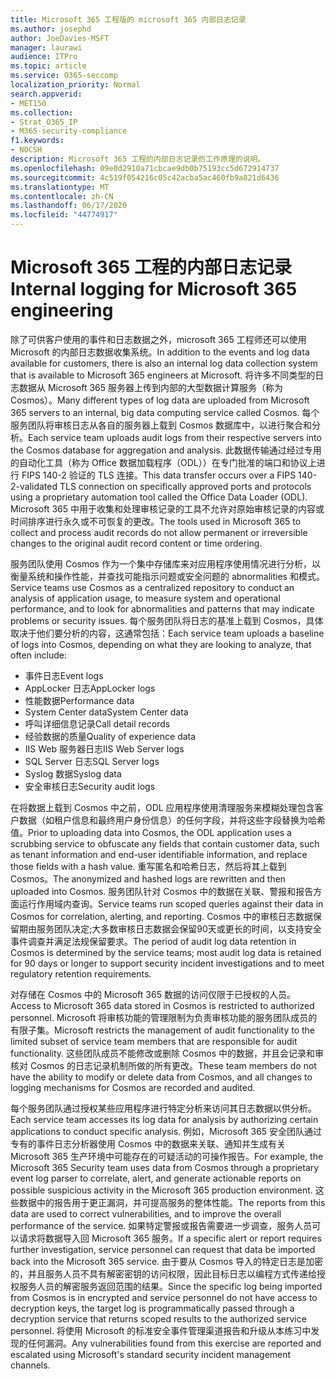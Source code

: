 ```yaml
---
title: Microsoft 365 工程版的 microsoft 365 内部日志记录
ms.author: josephd
author: JoeDavies-MSFT
manager: laurawi
audience: ITPro
ms.topic: article
ms.service: O365-seccomp
localization_priority: Normal
search.appverid:
- MET150
ms.collection:
- Strat_O365_IP
- M365-security-compliance
f1.keywords:
- NOCSH
description: Microsoft 365 工程的内部日志记录的工作原理的说明。
ms.openlocfilehash: 09e0d2910a71cbcae9db0b75193cc5d672914737
ms.sourcegitcommit: 4c519f054216c05c42acba5ac460fb9a821d6436
ms.translationtype: MT
ms.contentlocale: zh-CN
ms.lasthandoff: 06/17/2020
ms.locfileid: "44774917"
---
```

# <a name="internal-logging-for-microsoft-365-engineering"></a><span data-ttu-id="e991a-103">Microsoft 365 工程的内部日志记录</span><span class="sxs-lookup"><span data-stu-id="e991a-103">Internal logging for Microsoft 365 engineering</span></span>

<span data-ttu-id="e991a-104">除了可供客户使用的事件和日志数据之外，microsoft 365 工程师还可以使用 Microsoft 的内部日志数据收集系统。</span><span class="sxs-lookup"><span data-stu-id="e991a-104">In addition to the events and log data available for customers, there is also an internal log data collection system that is available to Microsoft 365 engineers at Microsoft.</span></span> <span data-ttu-id="e991a-105">将许多不同类型的日志数据从 Microsoft 365 服务器上传到内部的大型数据计算服务（称为 Cosmos）。</span><span class="sxs-lookup"><span data-stu-id="e991a-105">Many different types of log data are uploaded from Microsoft 365 servers to an internal, big data computing service called Cosmos.</span></span> <span data-ttu-id="e991a-106">每个服务团队将审核日志从各自的服务器上载到 Cosmos 数据库中，以进行聚合和分析。</span><span class="sxs-lookup"><span data-stu-id="e991a-106">Each service team uploads audit logs from their respective servers into the Cosmos database for aggregation and analysis.</span></span> <span data-ttu-id="e991a-107">此数据传输通过经过专用的自动化工具（称为 Office 数据加载程序（ODL））在专门批准的端口和协议上进行 FIPS 140-2 验证的 TLS 连接。</span><span class="sxs-lookup"><span data-stu-id="e991a-107">This data transfer occurs over a FIPS 140-2-validated TLS connection on specifically approved ports and protocols using a proprietary automation tool called the Office Data Loader (ODL).</span></span> <span data-ttu-id="e991a-108">Microsoft 365 中用于收集和处理审核记录的工具不允许对原始审核记录的内容或时间排序进行永久或不可恢复的更改。</span><span class="sxs-lookup"><span data-stu-id="e991a-108">The tools used in Microsoft 365 to collect and process audit records do not allow permanent or irreversible changes to the original audit record content or time ordering.</span></span>

<span data-ttu-id="e991a-109">服务团队使用 Cosmos 作为一个集中存储库来对应用程序使用情况进行分析，以衡量系统和操作性能，并查找可能指示问题或安全问题的 abnormalities 和模式。</span><span class="sxs-lookup"><span data-stu-id="e991a-109">Service teams use Cosmos as a centralized repository to conduct an analysis of application usage, to measure system and operational performance, and to look for abnormalities and patterns that may indicate problems or security issues.</span></span> <span data-ttu-id="e991a-110">每个服务团队将日志的基准上载到 Cosmos，具体取决于他们要分析的内容，这通常包括：</span><span class="sxs-lookup"><span data-stu-id="e991a-110">Each service team uploads a baseline of logs into Cosmos, depending on what they are looking to analyze, that often include:</span></span>

- <span data-ttu-id="e991a-111">事件日志</span><span class="sxs-lookup"><span data-stu-id="e991a-111">Event logs</span></span>
- <span data-ttu-id="e991a-112">AppLocker 日志</span><span class="sxs-lookup"><span data-stu-id="e991a-112">AppLocker logs</span></span>
- <span data-ttu-id="e991a-113">性能数据</span><span class="sxs-lookup"><span data-stu-id="e991a-113">Performance data</span></span>
- <span data-ttu-id="e991a-114">System Center data</span><span class="sxs-lookup"><span data-stu-id="e991a-114">System Center data</span></span>
- <span data-ttu-id="e991a-115">呼叫详细信息记录</span><span class="sxs-lookup"><span data-stu-id="e991a-115">Call detail records</span></span>
- <span data-ttu-id="e991a-116">经验数据的质量</span><span class="sxs-lookup"><span data-stu-id="e991a-116">Quality of experience data</span></span>
- <span data-ttu-id="e991a-117">IIS Web 服务器日志</span><span class="sxs-lookup"><span data-stu-id="e991a-117">IIS Web Server logs</span></span>
- <span data-ttu-id="e991a-118">SQL Server 日志</span><span class="sxs-lookup"><span data-stu-id="e991a-118">SQL Server logs</span></span>
- <span data-ttu-id="e991a-119">Syslog 数据</span><span class="sxs-lookup"><span data-stu-id="e991a-119">Syslog data</span></span>
- <span data-ttu-id="e991a-120">安全审核日志</span><span class="sxs-lookup"><span data-stu-id="e991a-120">Security audit logs</span></span>

<span data-ttu-id="e991a-121">在将数据上载到 Cosmos 中之前，ODL 应用程序使用清理服务来模糊处理包含客户数据（如租户信息和最终用户身份信息）的任何字段，并将这些字段替换为哈希值。</span><span class="sxs-lookup"><span data-stu-id="e991a-121">Prior to uploading data into Cosmos, the ODL application uses a scrubbing service to obfuscate any fields that contain customer data, such as tenant information and end-user identifiable information, and replace those fields with a hash value.</span></span> <span data-ttu-id="e991a-122">重写匿名和哈希日志，然后将其上载到 Cosmos。</span><span class="sxs-lookup"><span data-stu-id="e991a-122">The anonymized and hashed logs are rewritten and then uploaded into Cosmos.</span></span> <span data-ttu-id="e991a-123">服务团队针对 Cosmos 中的数据在关联、警报和报告方面运行作用域内查询。</span><span class="sxs-lookup"><span data-stu-id="e991a-123">Service teams run scoped queries against their data in Cosmos for correlation, alerting, and reporting.</span></span> <span data-ttu-id="e991a-124">Cosmos 中的审核日志数据保留期由服务团队决定;大多数审核日志数据会保留90天或更长的时间，以支持安全事件调查并满足法规保留要求。</span><span class="sxs-lookup"><span data-stu-id="e991a-124">The period of audit log data retention in Cosmos is determined by the service teams; most audit log data is retained for 90 days or longer to support security incident investigations and to meet regulatory retention requirements.</span></span>

<span data-ttu-id="e991a-125">对存储在 Cosmos 中的 Microsoft 365 数据的访问仅限于已授权的人员。</span><span class="sxs-lookup"><span data-stu-id="e991a-125">Access to Microsoft 365 data stored in Cosmos is restricted to authorized personnel.</span></span> <span data-ttu-id="e991a-126">Microsoft 将审核功能的管理限制为负责审核功能的服务团队成员的有限子集。</span><span class="sxs-lookup"><span data-stu-id="e991a-126">Microsoft restricts the management of audit functionality to the limited subset of service team members that are responsible for audit functionality.</span></span> <span data-ttu-id="e991a-127">这些团队成员不能修改或删除 Cosmos 中的数据，并且会记录和审核对 Cosmos 的日志记录机制所做的所有更改。</span><span class="sxs-lookup"><span data-stu-id="e991a-127">These team members do not have the ability to modify or delete data from Cosmos, and all changes to logging mechanisms for Cosmos are recorded and audited.</span></span>

<span data-ttu-id="e991a-128">每个服务团队通过授权某些应用程序进行特定分析来访问其日志数据以供分析。</span><span class="sxs-lookup"><span data-stu-id="e991a-128">Each service team accesses its log data for analysis by authorizing certain applications to conduct specific analysis.</span></span> <span data-ttu-id="e991a-129">例如，Microsoft 365 安全团队通过专有的事件日志分析器使用 Cosmos 中的数据来关联、通知并生成有关 Microsoft 365 生产环境中可能存在的可疑活动的可操作报告。</span><span class="sxs-lookup"><span data-stu-id="e991a-129">For example, the Microsoft 365 Security team uses data from Cosmos through a proprietary event log parser to correlate, alert, and generate actionable reports on possible suspicious activity in the Microsoft 365 production environment.</span></span> <span data-ttu-id="e991a-130">这些数据中的报告用于更正漏洞，并可提高服务的整体性能。</span><span class="sxs-lookup"><span data-stu-id="e991a-130">The reports from this data are used to correct vulnerabilities, and to improve the overall performance of the service.</span></span> <span data-ttu-id="e991a-131">如果特定警报或报告需要进一步调查，服务人员可以请求将数据导入回 Microsoft 365 服务。</span><span class="sxs-lookup"><span data-stu-id="e991a-131">If a specific alert or report requires further investigation, service personnel can request that data be imported back into the Microsoft 365 service.</span></span> <span data-ttu-id="e991a-132">由于要从 Cosmos 导入的特定日志是加密的，并且服务人员不具有解密密钥的访问权限，因此目标日志以编程方式传递给授权服务人员的解密服务返回范围的结果。</span><span class="sxs-lookup"><span data-stu-id="e991a-132">Since the specific log being imported from Cosmos is in encrypted and service personnel do not have access to decryption keys, the target log is programmatically passed through a decryption service that returns scoped results to the authorized service personnel.</span></span> <span data-ttu-id="e991a-133">将使用 Microsoft 的标准安全事件管理渠道报告和升级从本练习中发现的任何漏洞。</span><span class="sxs-lookup"><span data-stu-id="e991a-133">Any vulnerabilities found from this exercise are reported and escalated using Microsoft's standard security incident management channels.</span></span>

